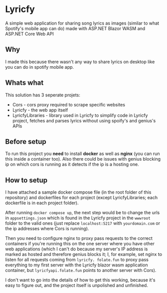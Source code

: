 # Lyricfy
A simple web application for sharing song lyrics as images (similar to what Spotify's mobile app can do) made with ASP.NET Blazor WASM and ASP.NET Core Web API

## Why
I made this because there wasn't any way to share lyrics on desktop like you can do in spotify mobile app.

## Whats what
This solution has 3 seperate projets:
* Cors - cors proxy required to scrape specific websites
* Lyricfy - the web app itself
* LyricfyLibraries - library used in Lyricfy to simplify code in Lyricfy project, fetches and parses lyrics without using spoify's and genius's APIs

## Before setup
To run this project you **need** to install **docker** as well as **nginx** (you can run this inside a container too). Also there could be issues with genius blocking ip on which cors is running as it detects if the ip is a hosting one.

## How to setup
I have attached a sample docker compose file (in the root folder of this repository) and dockerfiles for each project (except LyricfyLibraries; each dockerfile is in each project folder). 

After running `docker compose up`, the next step would be to change the urls in `appsettings.json` which is found in the Lyricfy project in the `wwwroot` folder to the valid ones (just replace `localhost:5217` with `yourdomain.com` or the ip addresses where Cors is running).

Then you need to configure nginx to proxy pass requests to the correct containers if you're running this on the one server where you have other web applications (which I can't do because my server's IP address is marked as hosted and therefore genius blocks it; I, for example, set nginx to listen for all requests coming from `lyricfy. folate.fun` to proxy pass everything to my first server with the Lyricfy blazor wasm application container, but `lyricfyapi.folate.fun` points to another server with Cors).

I don't want to go into the details of how to get this working, because it's easy to figure out, and the project itself is unpolished and unfinished.
